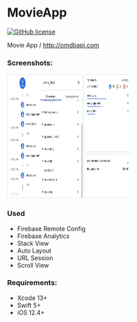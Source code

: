 # MovieApp

[![GitHub license](https://img.shields.io/github/license/mashape/apistatus.svg)](https://github.com/aarifsumra/eigami/blob/develop/LICENSE)
 
Movie App / http://omdbapi.com

### Screenshots:
<img src="./Images/firebaseEvent.png" width="288" height="288"><br>

### Used 
- Firebase Remote Config
- Firebase Analytics
- Stack View
- Auto Layout
- URL Session
- Scroll View

### Requirements:
- Xcode 13+
- Swift 5+
- iOS 12.4+

